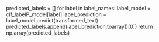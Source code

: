 predicted_labels = []
    for label in label_names:
        label_model = clf_labelP_model[label]
        label_prediction = label_model.predict(transformed_text)
        predicted_labels.append(label_prediction.toarray()[0])
    return np.array(predicted_labels)
